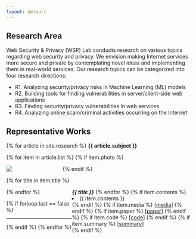 ```yaml
---
layout: default
---
```

<style>
  div.row {
    width: 100%
    display: flex;
  }
  
  div.left {
    width: 30%;
    float: left;
  }  
  
  div.left {
    width: 60%;
    float: right;
  }
</style>


## Research Area
Web Security & Privacy (WSP) Lab  conducts research on various topics regarding web 
security and privacy. We envision making Internet services more secure and private
by contemplating novel ideas and implementing them in real-world services.
Our research topics can be categorized into four research directions:

- R1. Analyzing security/privacy risks in Machine Learning (ML) models
- R2. Building tools for finding vulnerabilities in server/client-side web applications
- R3. Finding security/privacy vulnerabilities in web services
- R4. Analyzing online scam/criminal activities  occurring on the Internet

## Representative Works
  {% for article in site.research %}
  <strong> {{ article.subject }} </strong>
  <br>
    
  {% for item in article.list %}
      {% if item.photo %} 
      <div style="width:30%; height:height:265px; float:left;">
      <img src = "{{item.photo}}">
      </div>
    {% endif %}
  
  
  
  {% for title in item.title %}
  <div style="width:65%; height:265px; float:right;">
      <strong><i>{{ title }}</i></strong>
    {% endfor %}
    {% if item.contents %}
      <li>{{ item.contents }}</li>
     {% endif %}      
    {% if item.media %}
      <a href="{{ item.media }}">[media]</a>
    {% endif %}
    {% if item.paper %}
      <a href="{{ item.paper }}">[paper]</a>
    {% endif %}
    {% if item.code %}
      <a href="{{ item.code }}">[code]</a>
    {% endif %}
    {% if item.summary %}
      <a href="{{ item.summary }}">[summary]</a>
      <br>
    {% endif %}
    <br>
  </div>
  {% endfor %}
  

  
{% if forloop.last == false %} <hr> {% endif %}
{% endfor %}      

<!--
<div class="posts">
  {% for post in site.posts %}
    <article class="post">
-->
<!--
      <h3><a href="{{ site.baseurl }}{{ post.url }}">{{ post.title }}</a></h3>
      <div class="entry">
        {{ post.excerpt }}
      </div>
-->
<!--
      <a href="{{ site.baseurl }}{{ post.url }}" class="read-more">Read More</a>
      -->
<!--
    </article>
  {% endfor %}
</div>
-->
